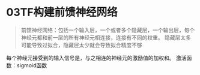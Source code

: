 # 03TF构建前馈神经网络
> 前馈神经网络：包括一个输入层，一个或者多个隐藏层，一个输出层，每个神经元都和前一层的所有神经元相连接，连接有不同的权重。
隐藏层太多可能导致过拟合，隐藏层太少就会导致拟合精度不够

每个神经元接受到的输入信号是，与之相连的神经元的激励值的加权和。
激活函数：sigmoid函数

